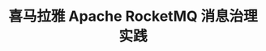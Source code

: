 ---
title: 喜马拉雅 Apache RocketMQ 消息治理实践
description: 喜马拉雅 Apache RocketMQ 消息治理实践
hide_table_of_contents: false
---